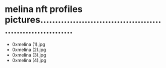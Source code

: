# melina nft profiles pictures................................................................
- 0xmelina (1).jpg
- 0xmelina (2).jpg
- 0xmelina (3).jpg
- 0xmelina (4).jpg
